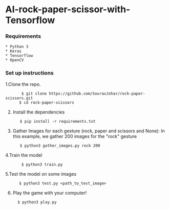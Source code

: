 # AI-rock-paper-scissor-with-Tensorflow

<h3> Requirements </h3>

    * Python 3
    * Keras
    * Tensorflow
    * OpenCV

<h3>Set up instructions</h3>

1.Clone the repo.

           $ git clone https://github.com/SouravJohar/rock-paper-scissors.git
          $ cd rock-paper-scissors

2. Install the dependencies

          $ pip install -r requirements.txt
     
3. Gather Images for each gesture (rock, paper and scissors and None): In this example, we gather 200 images for the "rock" gesture

          $ python3 gather_images.py rock 200

4.Train the model

           $ python3 train.py
     
5.Test the model on some images

          $ python3 test.py <path_to_test_image>

6.  Play the game with your computer!
  
          $ python3 play.py
